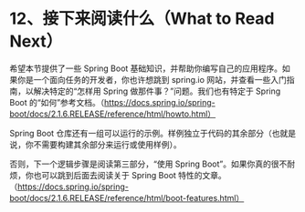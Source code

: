 # 12、接下来阅读什么（What to Read Next）

希望本节提供了一些 Spring Boot 基础知识，并帮助你编写自己的应用程序。如果你是一个面向任务的开发者，你也许想跳到 spring.io 网站，并查看一些入门指南，以解决特定的“怎样用 Spring 做那件事？”问题。我们也有特定于 Spring Boot 的“如何”参考文档。（https://docs.spring.io/spring-boot/docs/2.1.6.RELEASE/reference/html/howto.html）

Spring Boot 仓库还有一组可以运行的示例。样例独立于代码的其余部分（也就是说，你不需要构建其余部分来运行或使用样例）。

否则，下一个逻辑步骤是阅读第三部分，“使用 Spring Boot”。如果你真的很不耐烦，你也可以跳到后面去阅读关于 Spring Boot 特性的文章。（https://docs.spring.io/spring-boot/docs/2.1.6.RELEASE/reference/html/boot-features.html）
